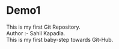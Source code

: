 # Demo1
This is my first Git Repository.
<br>
Author :- Sahil Kapadia.
<br>
This is my first baby-step towards Git-Hub.
